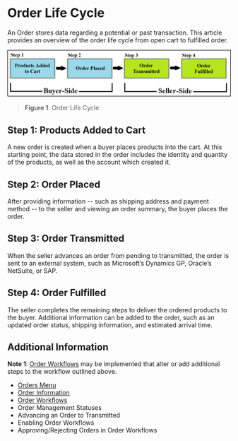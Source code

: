 # Order Life Cycle

An Order stores data regarding a potential or past transaction. This article provides an overview of the order life cycle from open cart to fulfilled order.

<img src="./images/01.png" width="700px" style="border: #000000 1px solid;">

>**Figure 1**. Order Life Cycle

## Step 1: Products Added to Cart

A new order is created when a buyer places products into the cart. At this starting point, the data stored in the order includes the identity and quantity of the products, as well as the account which created it.

## Step 2: Order Placed

After providing information -- such as shipping address and payment method -- to the seller and viewing an order summary, the buyer places the order.

## Step 3: Order Transmitted

When the seller advances an order from pending to transmitted, the order is sent to an external system, such as Microsoft’s Dynamics GP, Oracle’s NetSuite, or SAP.

## Step 4: Order Fulfilled

The seller completes the remaining steps to deliver the ordered products to the buyer. Additional information can be added to the order, such as an updated order status, shipping information, and estimated arrival time.

## Additional Information

**Note 1**: [Order Workflows](../order-workflows/README.md) may be implemented that alter or add additional steps to the workflow outlined above.

* [Orders Menu](../orders-menu/README.md)
* [Order Information](../order-information/README.md)
* [Order Workflows](../order-workflows/README.md)
* Order Management Statuses
* Advancing an Order to Transmitted
* Enabling Order Workflows
* Approving/Rejecting Orders in Order Workflows
